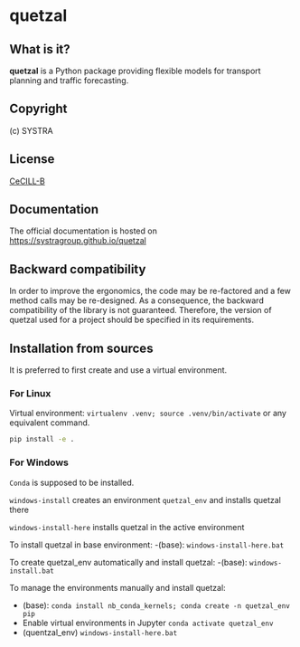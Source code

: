 # quetzal
## What is it?
**quetzal** is a Python package providing flexible models for transport planning and traffic forecasting.
## Copyright 
(c) SYSTRA
## License
[CeCILL-B](LICENSE.md)
## Documentation
The official documentation is hosted on https://systragroup.github.io/quetzal
## Backward compatibility
In order to improve the ergonomics, the code may be re-factored and a few method calls may be re-designed. As a consequence, the backward compatibility of the library is not guaranteed. Therefore, the version of quetzal used for a project should be specified in its requirements. 
## Installation from sources
It is preferred to first create and use a virtual environment.
### For Linux
Virtual environment: `virtualenv .venv; source .venv/bin/activate` or any equivalent command.

```bash
pip install -e .
```
### For Windows
`Conda` is supposed to be installed.

`windows-install` creates an environment `quetzal_env` and installs quetzal there

`windows-install-here` installs quetzal in the active environment

To install quetzal in base environment:
-(base): `windows-install-here.bat`

To create quetzal_env automatically and install quetzal:
-(base): `windows-install.bat`

To manage the environments manually and install quetzal:
- (base): `conda install nb_conda_kernels; conda create -n quetzal_env pip`
- Enable virtual environments in Jupyter `conda activate quetzal_env`
- (quentzal_env) `windows-install-here.bat`



